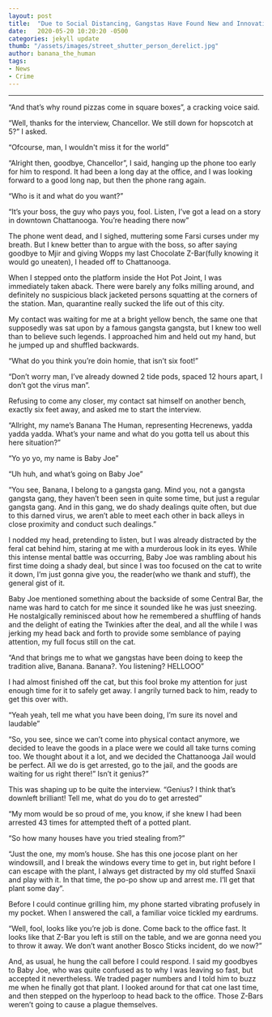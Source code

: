 ```yaml
---
layout: post
title:  "Due to Social Distancing, Gangstas Have Found New and Innovative Ways to Conduct Shady Deals"
date:   2020-05-20 10:20:20 -0500
categories: jekyll update
thumb: "/assets/images/street_shutter_person_derelict.jpg"
author: banana_the_human
tags:
- News
- Crime
---
```

---
“And that’s why round pizzas come in square boxes”, a cracking voice said.

“Well, thanks for the interview, Chancellor. We still down for hopscotch at 5?” I asked.

“Ofcourse, man, I wouldn't miss it for the world”

“Alright then, goodbye, Chancellor”, I said, hanging up the phone too early for him to respond. It had been a long day at the office, and I was looking forward to a good long nap, but then the phone rang again.

“Who is it and what do you want?”

“It’s your boss, the guy who pays you, fool. Listen, I’ve got a lead on a story in downtown Chattanooga. You’re heading there now”

The phone went dead, and I sighed, muttering some Farsi curses under my breath. But I knew better than to argue with the boss, so after saying goodbye to Mjir and giving Wopps my last Chocolate Z-Bar(fully knowing it would go uneaten), I headed off to Chattanooga.

When I stepped onto the platform inside the Hot Pot Joint, I was immediately taken aback. There were barely any folks milling around, and definitely no suspicious black jacketed persons squatting at the corners of the station. Man, quarantine really sucked the life out of this city.

My contact was waiting for me at a bright yellow bench, the same one that supposedly was sat upon by a famous gangsta gangsta, but I knew too well than to believe such legends. I approached him and held out my hand, but he jumped up and shuffled backwards.

“What do you think you’re doin homie, that isn’t six foot!”

“Don’t worry man, I’ve already downed 2 tide pods, spaced 12 hours apart, I don’t got the virus man”.

Refusing to come any closer, my contact sat himself on another bench, exactly six feet away, and asked me to start the interview.

“Allright, my name’s Banana The Human, representing Hecrenews, yadda yadda yadda. What’s your name and what do you gotta tell us about this here situation?”

“Yo yo yo, my name is Baby Joe”

“Uh huh, and what’s going on Baby Joe”

“You see, Banana, I belong to a gangsta gang. Mind you, not a gangsta gangsta gang, they haven’t been seen in quite some time, but just a regular gangsta gang. And in this gang, we do shady dealings quite often, but due to this darned virus, we aren’t able to meet each other in back alleys in close proximity and conduct such dealings.”

I nodded my head, pretending to listen, but I was already distracted by the feral cat behind him, staring at me with a murderous look in its eyes. While this intense mental battle was occurring, Baby Joe was rambling about his first time doing a shady deal, but since I was too focused on the cat to write it down, I’m just gonna give you, the reader(who we thank and stuff), the general gist of it.

Baby Joe mentioned something about the backside of some Central Bar, the name was hard to catch for me since it sounded like he was just sneezing. He nostalgically reminisced about how he remembered a shuffling of hands and the delight of eating the Twinkies after the deal, and all the while I was jerking my head back and forth to provide some semblance of paying attention, my full focus still on the cat.

“And that brings me to what we gangstas have been doing to keep the tradition alive, Banana. Banana?. You listening? HELLOOO”

I had almost finished off the cat, but this fool broke my attention for just enough time for it to safely get away. I angrily turned back to him, ready to get this over with.

“Yeah yeah, tell me what you have been doing, I’m sure its novel and laudable”

“So, you see, since we can’t come into physical contact anymore, we decided to leave the goods in a place were we could all take turns coming too. We thought about it a lot, and we decided the Chattanooga Jail would be perfect. All we do is get arrested, go to the jail, and the goods are waiting for us right there!” Isn’t it genius?”

This was shaping up to be quite the interview. “Genius? I think that’s downleft brilliant! Tell me, what do you do to get arrested”

“My mom would be so proud of me, you know, if she knew I had been arrested 43 times for attempted theft of a potted plant.

“So how many houses have you tried stealing from?”

“Just the one, my mom’s house. She has this one jocose plant on her windowsill, and I break the windows every time to get in, but right before I can escape with the plant, I always get distracted by my old stuffed Snaxii and play with it. In that time, the po-po show up and arrest me. I’ll get that plant some day”.

Before I could continue grilling him, my phone started vibrating profusely in my pocket. When I answered the call, a familiar voice tickled my eardrums.

“Well, fool, looks like you’re job is done. Come back to the office fast. It looks like that Z-Bar you left is still on the table, and we are gonna need you to throw it away. We don’t want another Bosco Sticks incident, do we now?”

And, as usual, he hung  the call before I could respond. I said my goodbyes to Baby Joe, who was quite confused as to why I was leaving so fast, but accepted it nevertheless. We traded pager numbers and I told him to buzz me when he finally got that plant. I looked around for that cat one last time, and then stepped on the hyperloop to head back to the office. Those Z-Bars weren’t going to cause a plague themselves.
